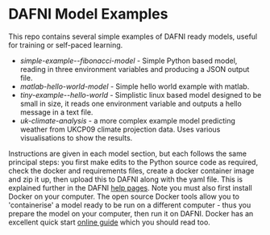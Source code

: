 # DAFNI Model Examples

This repo contains several simple examples of DAFNI ready models, useful for
training or self-paced learning.

 - _simple-example--fibonacci-model_ - Simple Python based model, reading in
   three environment variables and producing a JSON output file.
 - _matlab-hello-world-model_ - Simple hello world example with matlab.
 - _tiny-example--hello-world_ - Simplistic linux based model designed to be
   small in size, it reads one environment variable and outputs a hello message
   in a text file.
 - _uk-climate-analysis_ - a more complex example model predicting weather from
   UKCP09 climate projection data. Uses various visualisations to show the
   results.

Instructions are given in each model section, but each follows the same principal steps: you first make edits to the Python source code as required, check the docker and requirements files, create a docker container image and zip it up, then upload this to DAFNI along with the yaml file. This is explained further in the DAFNI [help pages](https://docs.secure.dafni.rl.ac.uk/docs/how-to/models/how-to-create-a-dafni-ready-model/). Note you must also first install Docker on your computer. The open source Docker tools allow you to 'containerise' a model ready to be run on a different computer - thus you prepare the model on your computer, then run it on DAFNI. Docker has an excellent quick start [online guide](https://docs.docker.com/get-started/overview/) which you should read too.
